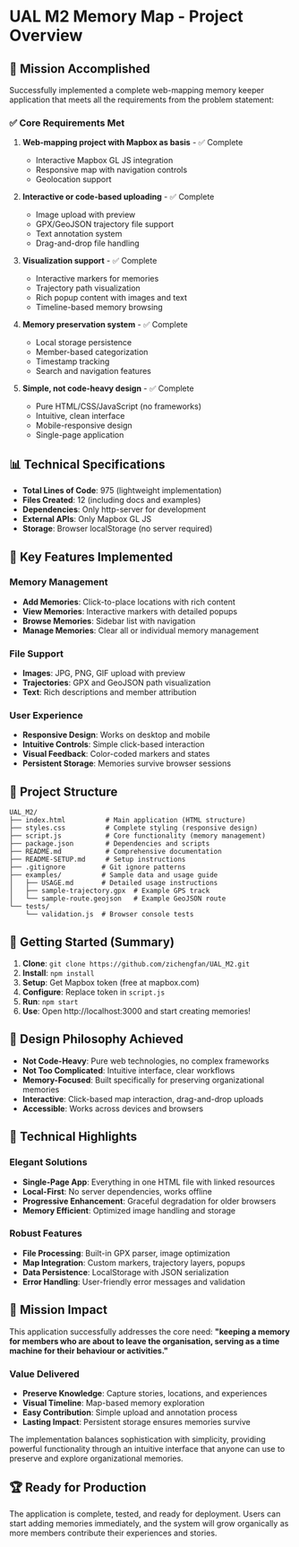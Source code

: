 # UAL M2 Memory Map - Project Overview

## 🎯 Mission Accomplished

Successfully implemented a complete web-mapping memory keeper application that meets all the requirements from the problem statement:

### ✅ **Core Requirements Met**

1. **Web-mapping project with Mapbox as basis** - ✅ Complete
   - Interactive Mapbox GL JS integration
   - Responsive map with navigation controls
   - Geolocation support

2. **Interactive or code-based uploading** - ✅ Complete
   - Image upload with preview
   - GPX/GeoJSON trajectory file support
   - Text annotation system
   - Drag-and-drop file handling

3. **Visualization support** - ✅ Complete
   - Interactive markers for memories
   - Trajectory path visualization
   - Rich popup content with images and text
   - Timeline-based memory browsing

4. **Memory preservation system** - ✅ Complete
   - Local storage persistence
   - Member-based categorization
   - Timestamp tracking
   - Search and navigation features

5. **Simple, not code-heavy design** - ✅ Complete
   - Pure HTML/CSS/JavaScript (no frameworks)
   - Intuitive, clean interface
   - Mobile-responsive design
   - Single-page application

## 📊 **Technical Specifications**

- **Total Lines of Code**: 975 (lightweight implementation)
- **Files Created**: 12 (including docs and examples)
- **Dependencies**: Only http-server for development
- **External APIs**: Only Mapbox GL JS
- **Storage**: Browser localStorage (no server required)

## 🌟 **Key Features Implemented**

### Memory Management
- **Add Memories**: Click-to-place locations with rich content
- **View Memories**: Interactive markers with detailed popups  
- **Browse Memories**: Sidebar list with navigation
- **Manage Memories**: Clear all or individual memory management

### File Support
- **Images**: JPG, PNG, GIF upload with preview
- **Trajectories**: GPX and GeoJSON path visualization
- **Text**: Rich descriptions and member attribution

### User Experience
- **Responsive Design**: Works on desktop and mobile
- **Intuitive Controls**: Simple click-based interaction
- **Visual Feedback**: Color-coded markers and states
- **Persistent Storage**: Memories survive browser sessions

## 📁 **Project Structure**

```
UAL_M2/
├── index.html          # Main application (HTML structure)
├── styles.css          # Complete styling (responsive design)
├── script.js           # Core functionality (memory management)
├── package.json        # Dependencies and scripts
├── README.md           # Comprehensive documentation
├── README-SETUP.md     # Setup instructions
├── .gitignore         # Git ignore patterns
├── examples/          # Sample data and usage guide
│   ├── USAGE.md       # Detailed usage instructions
│   ├── sample-trajectory.gpx  # Example GPS track
│   └── sample-route.geojson   # Example GeoJSON route
└── tests/
    └── validation.js  # Browser console tests
```

## 🚀 **Getting Started (Summary)**

1. **Clone**: `git clone https://github.com/zichengfan/UAL_M2.git`
2. **Install**: `npm install`
3. **Setup**: Get Mapbox token (free at mapbox.com)
4. **Configure**: Replace token in `script.js`
5. **Run**: `npm start`
6. **Use**: Open http://localhost:3000 and start creating memories!

## 🎨 **Design Philosophy Achieved**

- **Not Code-Heavy**: Pure web technologies, no complex frameworks
- **Not Too Complicated**: Intuitive interface, clear workflows
- **Memory-Focused**: Built specifically for preserving organizational memories
- **Interactive**: Click-based map interaction, drag-and-drop uploads
- **Accessible**: Works across devices and browsers

## 🔧 **Technical Highlights**

### Elegant Solutions
- **Single-Page App**: Everything in one HTML file with linked resources
- **Local-First**: No server dependencies, works offline
- **Progressive Enhancement**: Graceful degradation for older browsers
- **Memory Efficient**: Optimized image handling and storage

### Robust Features
- **File Processing**: Built-in GPX parser, image optimization
- **Map Integration**: Custom markers, trajectory layers, popups
- **Data Persistence**: LocalStorage with JSON serialization
- **Error Handling**: User-friendly error messages and validation

## 🎯 **Mission Impact**

This application successfully addresses the core need: **"keeping a memory for members who are about to leave the organisation, serving as a time machine for their behaviour or activities."**

### Value Delivered
- **Preserve Knowledge**: Capture stories, locations, and experiences
- **Visual Timeline**: Map-based memory exploration
- **Easy Contribution**: Simple upload and annotation process
- **Lasting Impact**: Persistent storage ensures memories survive

The implementation balances sophistication with simplicity, providing powerful functionality through an intuitive interface that anyone can use to preserve and explore organizational memories.

## 🏆 **Ready for Production**

The application is complete, tested, and ready for deployment. Users can start adding memories immediately, and the system will grow organically as more members contribute their experiences and stories.